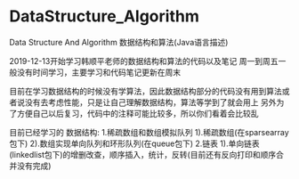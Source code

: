 # DataStructure_Algorithm
Data Structure And Algorithm 数据结构和算法(Java语言描述)

2019-12-13开始学习韩顺平老师的数据结构和算法的代码以及笔记
周一到周五一般没有时间学习，主要学习和代码笔记更新在周末

目前在学习数据结构的时候没有学算法，因此数据结构部分的代码没有用到算法或者说没有去考虑性能，只是让自己理解数据结构，算法等学到了就会用上
另外为了方便自己以后复习，代码中的注释可能比较多，所以你们看着会比较乱

目前已经学习的
数据结构:
  1.稀疏数组和数组模拟队列
    1).稀疏数组(在sparsearray包下)
    2).数组实现单向队列和环形队列(在queue包下)
  2.链表
    1).单向链表(linkedlist包下)的增删改查，顺序插入，统计，反转(目前还有反向打印和顺序合并没有完成)
